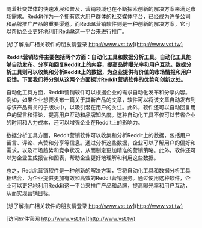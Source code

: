 随着社交媒体的快速发展和普及，营销领域也在不断探索创新的解决方案来满足市场需求。Reddit作为一个拥有庞大用户群体的社交媒体平台，已经成为许多公司和品牌推广产品的重要渠道。而Reddit营销软件则是一种创新的解决方案，它可以帮助企业更好地利用Reddit这一平台来进行推广。

[想了解推广相关软件的朋友请登录 http://www.vst.tw](http://www.vst.tw)

**Reddit营销软件主要包括两个方面：自动化工具和数据分析工具。自动化工具能够自动发布、分享和回复Reddit上的内容，提高品牌曝光率和用户互动。数据分析工具则可以收集和分析Reddit上的数据，为企业提供有价值的市场情报和用户反馈。下面我们将分别从这两个方面探讨Reddit营销软件的优势和创新之处。**

自动化工具方面，Reddit营销软件可以根据企业的需求自动化发布和分享内容。例如，如果企业想要发布一篇关于其新产品的文章，软件可以将该文章自动发布到与该产品有关的子版块中，以吸引潜在用户的关注。此外，软件还可以自动回复用户的留言和评论，提高用户互动和品牌知名度。这种自动化工具不仅可以节省企业的时间和人力成本，还可以增强企业在Reddit上的影响力。

数据分析工具方面，Reddit营销软件可以收集和分析Reddit上的数据，包括用户留言、评论、点赞和分享等信息。通过分析这些数据，企业可以了解用户的偏好和需求，以及市场趋势和竞争状况，从而制定更加精准的营销策略。此外，软件还可以为企业生成报告和图表，帮助企业更好地理解和利用这些数据。

总之，Reddit营销软件是一种创新的解决方案，它将自动化工具和数据分析工具相结合，为企业提供更加有效和高效的Reddit营销服务。通过使用这种软件，企业可以更好地利用Reddit这一平台来推广产品和品牌，提高曝光率和用户互动，从而实现营销目标。

[想了解推广相关软件的朋友请登录 http://www.vst.tw](http://www.vst.tw)


[访问软件官网 http://www.vst.tw](http://www.vst.tw)
